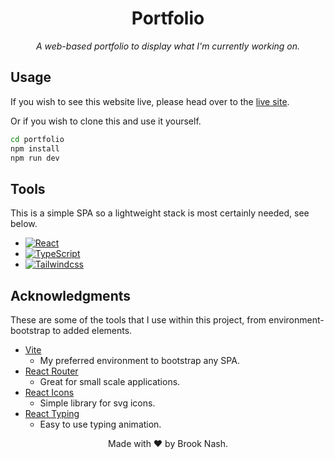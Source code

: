 <div align="center">
  <h1 align="center"><strong>Portfolio</strong></h1>
  <p align="center"><i>A web-based portfolio to display what I'm currently working on.</i></p>
</div>

## **Usage**

If you wish to see this website live, please head over to the [live site](https://brooknash.netlify.app/).

Or if you wish to clone this and use it yourself.

``` bash
cd portfolio
npm install
npm run dev
```

## **Tools**

This is a simple SPA so a lightweight stack is most certainly needed, see below.

- [![React][react]][react-url]
- [![TypeScript][typescript]][react-url]
- [![Tailwindcss][tailwind]][react-url]

## **Acknowledgments**

These are some of the tools that I use within this project, from environment-bootstrap to added elements.

- [Vite](https://vitejs.dev/)
  - My preferred environment to bootstrap any SPA.
- [React Router](https://reactrouter.com/en/main)
  - Great for small scale applications.
- [React Icons](https://react-icons.github.io/react-icons/search)
  - Simple library for svg icons.
- [React Typing](https://www.npmjs.com/package/react-type-animation)
  - Easy to use typing animation.

<p align="center">Made with ❤️ by Brook Nash.</p>

[react]: https://img.shields.io/badge/React-20232A?style=for-the-badge&logo=react&logoColor=61DAFB
[react-url]: https://reactjs.org/
[typescript]: https://img.shields.io/badge/TypeScript-007ACC?style=for-the-badge&logo=typescript&logoColor=white
[typescript-url]: https://www.typescriptlang.org/
[tailwind]: https://img.shields.io/badge/Tailwind_CSS-38B2AC?style=for-the-badge&logo=tailwind-css&logoColor=white
[tailwind-url]: https://tailwindcss.com/
